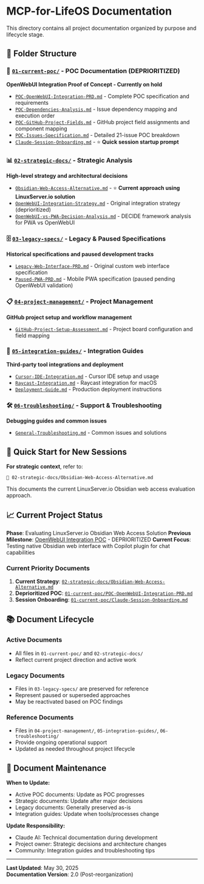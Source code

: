 # MCP-for-LifeOS Documentation

This directory contains all project documentation organized by purpose and lifecycle stage.

## 📁 Folder Structure

### 🎯 [`01-current-poc/`](./01-current-poc/) - POC Documentation (DEPRIORITIZED)
**OpenWebUI Integration Proof of Concept - Currently on hold**
- [`POC-OpenWebUI-Integration-PRD.md`](./01-current-poc/POC-OpenWebUI-Integration-PRD.md) - Complete POC specification and requirements
- [`POC-Dependencies-Analysis.md`](./01-current-poc/POC-Dependencies-Analysis.md) - Issue dependency mapping and execution order
- [`POC-GitHub-Project-Fields.md`](./01-current-poc/POC-GitHub-Project-Fields.md) - GitHub project field assignments and component mapping
- [`POC-Issues-Specification.md`](./01-current-poc/POC-Issues-Specification.md) - Detailed 21-issue POC breakdown
- [`Claude-Session-Onboarding.md`](./01-current-poc/Claude-Session-Onboarding.md) - ⭐ **Quick session startup prompt**

### 📊 [`02-strategic-docs/`](./02-strategic-docs/) - Strategic Analysis
**High-level strategy and architectural decisions**
- [`Obsidian-Web-Access-Alternative.md`](./02-strategic-docs/Obsidian-Web-Access-Alternative.md) - ⭐ **Current approach using LinuxServer.io solution**
- [`OpenWebUI-Integration-Strategy.md`](./02-strategic-docs/OpenWebUI-Integration-Strategy.md) - Original integration strategy (deprioritized)
- [`OpenWebUI-vs-PWA-Decision-Analysis.md`](./02-strategic-docs/OpenWebUI-vs-PWA-Decision-Analysis.md) - DECIDE framework analysis for PWA vs OpenWebUI

### 🗄️ [`03-legacy-specs/`](./03-legacy-specs/) - Legacy & Paused Specifications
**Historical specifications and paused development tracks**
- [`Legacy-Web-Interface-PRD.md`](./03-legacy-specs/Legacy-Web-Interface-PRD.md) - Original custom web interface specification
- [`Paused-PWA-PRD.md`](./03-legacy-specs/Paused-PWA-PRD.md) - Mobile PWA specification (paused pending OpenWebUI validation)

### 📋 [`04-project-management/`](./04-project-management/) - Project Management
**GitHub project setup and workflow management**
- [`GitHub-Project-Setup-Assessment.md`](./04-project-management/GitHub-Project-Setup-Assessment.md) - Project board configuration and field mapping

### 🔌 [`05-integration-guides/`](./05-integration-guides/) - Integration Guides
**Third-party tool integrations and deployment**
- [`Cursor-IDE-Integration.md`](./05-integration-guides/Cursor-IDE-Integration.md) - Cursor IDE setup and usage
- [`Raycast-Integration.md`](./05-integration-guides/Raycast-Integration.md) - Raycast integration for macOS
- [`Deployment-Guide.md`](./05-integration-guides/Deployment-Guide.md) - Production deployment instructions

### 🛠️ [`06-troubleshooting/`](./06-troubleshooting/) - Support & Troubleshooting
**Debugging guides and common issues**
- [`General-Troubleshooting.md`](./06-troubleshooting/General-Troubleshooting.md) - Common issues and solutions

## 🚀 Quick Start for New Sessions

**For strategic context**, refer to:
```
📄 02-strategic-docs/Obsidian-Web-Access-Alternative.md
```
This documents the current LinuxServer.io Obsidian web access evaluation approach.

## 📈 Current Project Status

**Phase**: Evaluating LinuxServer.io Obsidian Web Access Solution
**Previous Milestone**: [OpenWebUI Integration POC](https://github.com/shayonpal/mcp-for-lifeos/milestone/2) - DEPRIORITIZED
**Current Focus**: Testing native Obsidian web interface with Copilot plugin for chat capabilities

### Current Priority Documents
1. **Current Strategy**: [`02-strategic-docs/Obsidian-Web-Access-Alternative.md`](./02-strategic-docs/Obsidian-Web-Access-Alternative.md)
2. **Deprioritized POC**: [`01-current-poc/POC-OpenWebUI-Integration-PRD.md`](./01-current-poc/POC-OpenWebUI-Integration-PRD.md)
3. **Session Onboarding**: [`01-current-poc/Claude-Session-Onboarding.md`](./01-current-poc/Claude-Session-Onboarding.md)

## 📚 Document Lifecycle

### Active Documents
- All files in `01-current-poc/` and `02-strategic-docs/`
- Reflect current project direction and active work

### Legacy Documents  
- Files in `03-legacy-specs/` are preserved for reference
- Represent paused or superseded approaches
- May be reactivated based on POC findings

### Reference Documents
- Files in `04-project-management/`, `05-integration-guides/`, `06-troubleshooting/`
- Provide ongoing operational support
- Updated as needed throughout project lifecycle

## 🔄 Document Maintenance

**When to Update:**
- Active POC documents: Update as POC progresses
- Strategic documents: Update after major decisions
- Legacy documents: Generally preserved as-is
- Integration guides: Update when tools/processes change

**Update Responsibility:**
- Claude AI: Technical documentation during development
- Project owner: Strategic decisions and architecture changes
- Community: Integration guides and troubleshooting tips

---

**Last Updated**: May 30, 2025  
**Documentation Version**: 2.0 (Post-reorganization)